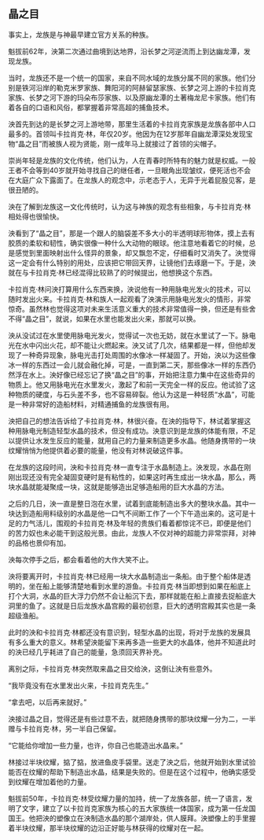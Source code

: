 ## 晶之目

事实上，龙族是与神最早建立官方关系的种族。

魁拔前62年，泱第二次通过曲境到达地界，沿长梦之河逆流而上到达幽龙潭，发现龙族。

当时，龙族还不是一个统一的国家，来自不同水域的龙族分属不同的家族。他们分别是铁河沿岸的勒克米罗家族、舞阳河的阿赫留瑟家族、长梦之河上游的卡拉肖克家族、长梦之河下游的玛朵布莎家族、以及原幽龙潭的土著梅龙尼卡家族。他们有着各自的口语和风俗，都掌握着非常高超的捕鱼技术。

泱首先到达的是长梦之河上游地带，那里生活着的卡拉肖克家族是龙族各部中人口最多的。首领叫卡拉肖克·林，年仅20岁。他因为在12岁那年自幽龙潭深处发现宝物“晶之目”而被族人视为贤能，刚一成年马上就接过了首领的尖帽子。

崇尚年轻是龙族的文化传统，他们认为，人在青春时所特有的魅力就是权威。一般王者不会等到40岁就开始寻找自己的继任者，一旦眼角出现皱纹，便死活也不会在大庭广众下露面了。在龙族人的观念中，示老态于人，无异于光着屁股见客，是很丑陋的。

泱在了解到龙族这一文化传统时，认为这与神族的观念有些相象，与卡拉肖克·林相处得也很愉快。

泱看到了“晶之目”，那是一个跟人的脑袋差不多大小的半透明球形物体，摸上去有胶质的柔软和韧性，确实很像一种什么大动物的眼球。他注意地看着它的时候，总是感觉到里面映射出什么怪异的景象，却又飘忽不定，仔细看时又消失了。泱觉得这一定会有什么特别的用处，应该把它带回天界，让镜他们去琢磨一下。于是，泱就在与卡拉肖克·林已经混得比较熟了的时候提出，他想换这个东西。

卡拉肖克·林问泱打算用什么东西来换，泱说他有一种用脉电光发火的技术，可以随时发出火来。卡拉肖克·林和族人一起观看了泱演示用脉电光发火的情形，非常惊奇。虽然林也觉得这项对未来生活意义重大的技术非常值得一换，但还是有些舍不得“晶之目”，就说，如果在水里也能发出火来，那就可以换。

泱从没试过在水里使用脉电光发火，觉得试一次也无妨，就在水里试了一下。脉电光在水中闪出火花，却不能让火燃起来。泱又试了几次，结果都是一样，但他却发现了一种奇异现象，脉电光击打处周围的水像冰一样凝固了。开始，泱以为这些像冰一样的东西过一会儿就会融化掉，可是，一直到第二天，那些像冰一样的东西仍然浮在水上。泱好像已经忘记了换“晶之目”的事，开始把注意力集中在这些奇异的物质上。他又用脉电光在水里发火，激起了和前一天完全一样的反应。他试验了这种物质的硬度，与石头差不多，也不容易碎裂。他认为这是一种轻质“水晶”，可能是一种非常好的造船材料，对精通捕鱼的龙族很有用。

泱把自己的想法告诉给了卡拉肖克·林，林很兴奋。在泱的指导下，林试着掌握这种用脉电光制造轻型水晶的技术，但没有成功。泱意识到是龙族的体能有限，不足以提供让水发生反应的能量，就用自己的力量来制造更多水晶。他随身携带的一块纹耀悄悄为他提供着必要的能量，他没有对林说破这件事。

在龙族的这段时间，泱和卡拉肖克·林一直专注于水晶制造上。泱发现，水晶在刚刚出现还没有完全凝固变硬时是有粘性的，如果这时再生成出一块水晶，那么，两块水晶就能凝聚成一块，这就是能够造出足够造船用的巨大水晶的方法。

之后的几日，泱一直是整日泡在水里，试着到底能制造出多大的整块水晶。其中一块达到造船用料级别的水晶是他一口气不间断工作了一个下午造出来的。这可是十足的力气活儿，围观的卡拉肖克·林及年轻的贵族们看着都惊诧不已，即便是他们的苦力奴也未必能干到这般光景。由此，龙族人不仅对神的超能力非常崇拜，对神的品格也景仰有加。

泱每次停手之后，都会看着他的大作大笑不止。

泱将要离开时，卡拉肖克·林已经用一块大水晶制造出一条船。由于整个船体是透明的，坐在船上能够清楚地看到水里的游鱼。卡拉肖克·林当即想到如果在船底上打个大洞，水晶的巨大浮力仍然不会让船沉下去，那样就能在船上直接去捉船底大洞里的鱼了。这就是日后龙族水晶宫殿的最初创意，巨大的透明宫殿其实也是一条超级渔船。

此时的泱和卡拉肖克·林都还没有意识到，轻型水晶的出现，将对于龙族的发展具有多么重大的意义。林希望泱能留下来再多造一些更大的水晶体，他并不知道此时的泱已经几乎耗进了自己的能量，急须回天界补充。

离别之际，卡拉肖克·林突然取来晶之目交给泱，这倒让泱有些意外。

“我毕竟没有在水里发出火来，卡拉肖克先生。”

“拿去吧，以后再来就好。”

泱接过晶之目，觉得还是有些过意不去，就把随身携带的那块纹耀一分为二，一半赠与卡拉肖克·林，另一半自己保留。

“它能给你增加一些力量，也许，你自己也能造出水晶来。”

林接过半块纹耀，掂了掂，放进鱼皮手袋里。送走了泱之后，他就开始到水里试验能否在纹耀的帮助下制造出水晶，结果是失败的。但是在这个过程中，他确实感受到纹耀在增加着他的力量。

魁拔前50年，卡拉肖克·林受纹耀力量的加持，统一了龙族各部，统一了语言，发明了文字，建立了以卡拉肖克家族为核心的五大家族统一体国家，成为第一任龙国国王。他把泱的塑像立在泱制造水晶的那个湖岸处，供人膜拜。泱塑像上的手里握着半块纹耀，那半块纹耀的边沿正好能与林获得的纹耀对在一起。